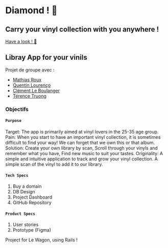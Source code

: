 # Diamond ! :gem:
## Carry your vinyl collection with you anywhere !
[Have a look ! :eyes:](http://www.diamond-app.fr)

## Libray App for your vinils

Projet de groupe avec :
 - [Mathias Roux](https://github.com/MathiaSRoux)
 - [Quentin Lourenço](https://github.com/qlourenco)
 - [Clément Le Boulanger](https://github.com/ClementLeBoulanger)
 - [Térence Truong](https://github.com/Truong-Terence)

### Objectifs

#### `Purpose`
Target: The app is primarily aimed at vinyl lovers in the 25-35 age group.
Pain: When you start to have an important vinyl collection, it is sometimes difficult to find your way! We can forget that we own this or that album.
Solution: Create your own library by scan, Scroll through your vinyls and remember what you have, Find new music to suit your tastes.
Originality: A simple and intuitive application to track and grow your vinyl collection. A simple scan of the vinyl to add it to our library.

#### `Tech Specs`
1. Buy a domain
2. DB Design
3. Project Dashboard
4. GitHub Repository

#### `Product Specs`
1. User stories
2. Prototype (Figma)

Project for Le Wagon, using Rails !

